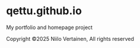 # qettu.github.io
My portfolio and homepage project

Copyright ©2025 Niilo Vertainen, All rights reserved